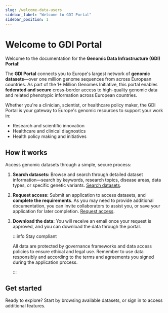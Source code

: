 ```yaml
---
slug: /welcome-data-users
sidebar_label: "Welcome to GDI Portal"
sidebar_position: 1
---
```


# Welcome to GDI Portal

Welcome to the documentation for the **Genomic Data Infrastructure (GDI) Portal**!

The **GDI Portal** connects you to Europe's largest network of **genomic datasets**—over one million genome sequences from across European countries. As part of the 1+ Million Genomes Initiative, this portal enables **federated and secure** cross-border access to high-quality genomic data and related phenotypic information across European countries.

Whether you're a clinician, scientist, or healthcare policy maker, the GDI Portal is your gateway to Europe's genomic resources to support your work in:

- Research and scientific innovation
- Healthcare and clinical diagnostics
- Health policy making and initiatives

## How it works

Access genomic datasets through a simple, secure process:

1. **Search datasets:** Browse and search through detailed dataset information—search by keywords, research topics, disease areas, data types, or specific genetic variants. [Search datasets](/category/search-datasets-1/).

2. **Request access:** Submit an application to access datasets, and **complete the requirements**. As you may need to provide additional documentation, you can invite collaborators to assist you, or save your application for later completion. [Request access](/category/request-datasets-1/).

3. **Download the data:** You will receive an email once your request is approved, and you can download the data through the portal.

    :::info Stay compliant

    All data are protected by governance frameworks and data access policies to ensure ethical and legal use. Remember to use data responsibly and according to the terms and agreements you signed during the application process.

    :::


## Get started

Ready to explore? Start by browsing available datasets, or sign in to access additional features.